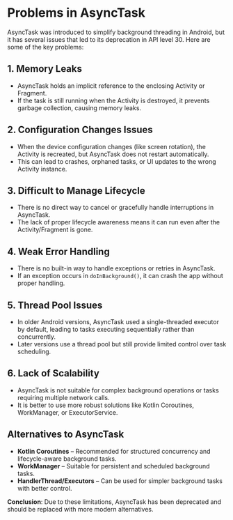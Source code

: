 # Problems in AsyncTask

AsyncTask was introduced to simplify background threading in Android, but it has several issues that led to its deprecation in API level 30. Here are some of the key problems:

## 1. Memory Leaks
- AsyncTask holds an implicit reference to the enclosing Activity or Fragment.
- If the task is still running when the Activity is destroyed, it prevents garbage collection, causing memory leaks.

## 2. Configuration Changes Issues
- When the device configuration changes (like screen rotation), the Activity is recreated, but AsyncTask does not restart automatically.
- This can lead to crashes, orphaned tasks, or UI updates to the wrong Activity instance.

## 3. Difficult to Manage Lifecycle
- There is no direct way to cancel or gracefully handle interruptions in AsyncTask.
- The lack of proper lifecycle awareness means it can run even after the Activity/Fragment is gone.

## 4. Weak Error Handling
- There is no built-in way to handle exceptions or retries in AsyncTask.
- If an exception occurs in `doInBackground()`, it can crash the app without proper handling.

## 5. Thread Pool Issues
- In older Android versions, AsyncTask used a single-threaded executor by default, leading to tasks executing sequentially rather than concurrently.
- Later versions use a thread pool but still provide limited control over task scheduling.

## 6. Lack of Scalability
- AsyncTask is not suitable for complex background operations or tasks requiring multiple network calls.
- It is better to use more robust solutions like Kotlin Coroutines, WorkManager, or ExecutorService.

## Alternatives to AsyncTask
- **Kotlin Coroutines** – Recommended for structured concurrency and lifecycle-aware background tasks.
- **WorkManager** – Suitable for persistent and scheduled background tasks.
- **HandlerThread/Executors** – Can be used for simpler background tasks with better control.

**Conclusion**: Due to these limitations, AsyncTask has been deprecated and should be replaced with more modern alternatives.
